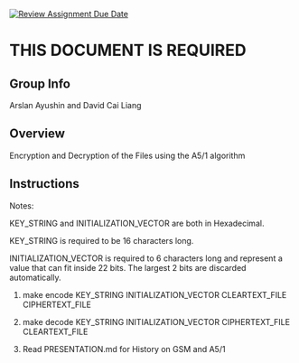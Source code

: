 [![Review Assignment Due Date](https://classroom.github.com/assets/deadline-readme-button-24ddc0f5d75046c5622901739e7c5dd533143b0c8e959d652212380cedb1ea36.svg)](https://classroom.github.com/a/ecp4su41)
# THIS DOCUMENT IS REQUIRED
## Group Info
Arslan Ayushin and David Cai Liang
## Overview
Encryption and Decryption of the Files using the A5/1 algorithm
## Instructions

Notes:

KEY_STRING and INITIALIZATION_VECTOR are both in Hexadecimal.

KEY_STRING is required to be 16 characters long.

INITIALIZATION_VECTOR is required to 6 characters long and represent a value that can fit inside 22 bits. The largest 2 bits are discarded automatically.

1) make encode KEY_STRING INITIALIZATION_VECTOR CLEARTEXT_FILE CIPHERTEXT_FILE

2) make decode KEY_STRING INITIALIZATION_VECTOR CIPHERTEXT_FILE CLEARTEXT_FILE

3) Read PRESENTATION.md for History on GSM and A5/1
